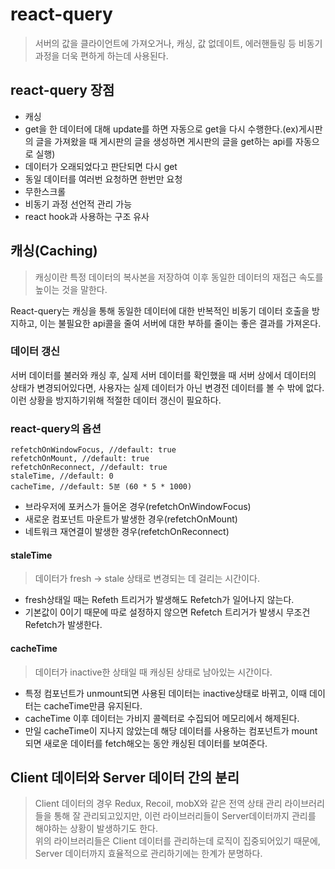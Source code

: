 # react-query
> 서버의 값을 클라이언트에 가져오거나, 캐싱, 값 없데이트, 에러핸들링 등 비동기 과정을 더욱 편하게 하는데 사용된다.

## react-query 장점
+ 캐싱
+ get을 한 데이터에 대해 update를 하면 자동으로 get을 다시 수행한다.(ex)게시판의 글을 가져왔을 때 게시판의 글을 생성하면 게시판의 글을 get하는 api를 자동으로 실행)
+ 데이터가 오래되었다고 판단되면 다시 get
+ 동일 데이터를 여러번 요청하면 한번만 요청
+ 무한스크롤
+ 비동기 과정 선언적 관리 가능
+ react hook과 사용하는 구조 유사

## 캐싱(Caching)
> 캐싱이란 특정 데이터의 복사본을 저장하여 이후 동일한 데이터의 재접근 속도를 높이는 것을 말한다.

React-query는 캐싱을 통해 동일한 데이터에 대한 반복적인 비동기 데이터 호출을 방지하고, 이는 불필요한 api콜을 줄여 서버에 대한 부하를 줄이는 좋은 결과를 가져온다.

### 데이터 갱신
서버 데이터를 불러와 캐싱 후, 실제 서버 데이터를 확인했을 때 서버 상에서 데이터의 상태가 변경되어있다면, 사용자는 실제 데이터가 아닌 변경전 데이터를 볼 수 밖에 없다.  
이런 상황을 방지하기위해 적절한 데이터 갱신이 필요하다.  
  
### react-query의 옵션
```
refetchOnWindowFocus, //default: true
refetchOnMount, //default: true
refetchOnReconnect, //default: true
staleTime, //default: 0
cacheTime, //default: 5분 (60 * 5 * 1000)
```
+ 브라우저에 포커스가 들어온 경우(refetchOnWindowFocus)
+ 새로운 컴포넌트 마운트가 발생한 경우(refetchOnMount)
+ 네트워크 재연결이 발생한 경우(refetchOnReconnect)

#### staleTime
> 데이터가 fresh -> stale 상태로 변경되는 데 걸리는 시간이다.
+ fresh상태일 때는 Refeth 트리거가 발생해도 Refetch가 일어나지 않는다.
+ 기본값이 0이기 때문에 따로 설정하지 않으면 Refetch 트리거가 발생시 무조건 Refetch가 발생한다.

#### cacheTime
> 데이터가 inactive한 상태일 때 캐싱된 상태로 남아있는 시간이다.
+ 특정 컴포넌트가 unmount되면 사용된 데이터는 inactive상태로 바뀌고, 이때 데이터는 cacheTime만큼 유지된다.
+ cacheTime 이후 데이터는 가비지 콜렉터로 수집되어 메모리에서 해제된다.
+ 만일 cacheTime이 지나지 않았는데 해당 데이터를 사용하는 컴포넌트가 mount되면 새로운 데이터를 fetch해오는 동안 캐싱된 데이터를 보여준다.

## Client 데이터와 Server 데이터 간의 분리
>  Client 데이터의 경우 Redux, Recoil, mobX와 같은 전역 상태 관리 라이브러리들을 통해 잘 관리되고있지만, 이런 라이브러리들이 Server데이터까지 관리를 해야하는 상황이 발생하기도 한다.  
위의 라이브러리들은 Client 데이터를 관리하는데 로직이 집중되어있기 때문에, Server 데이터까지 효율적으로 관리하기에는 한계가 분명하다.